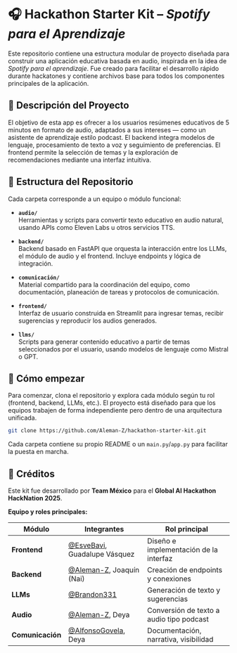 # 🎧 Hackathon Starter Kit – *Spotify para el Aprendizaje*

Este repositorio contiene una estructura modular de proyecto diseñada para construir una aplicación educativa basada en audio, inspirada en la idea de *Spotify para el aprendizaje*. Fue creado para facilitar el desarrollo rápido durante hackatones y contiene archivos base para todos los componentes principales de la aplicación.

## 🧠 Descripción del Proyecto

El objetivo de esta app es ofrecer a los usuarios resúmenes educativos de 5 minutos en formato de audio, adaptados a sus intereses — como un asistente de aprendizaje estilo podcast. El backend integra modelos de lenguaje, procesamiento de texto a voz y seguimiento de preferencias. El frontend permite la selección de temas y la exploración de recomendaciones mediante una interfaz intuitiva.

## 📁 Estructura del Repositorio

Cada carpeta corresponde a un equipo o módulo funcional:

- **`audio/`**  
  Herramientas y scripts para convertir texto educativo en audio natural, usando APIs como Eleven Labs u otros servicios TTS.

- **`backend/`**  
  Backend basado en FastAPI que orquesta la interacción entre los LLMs, el módulo de audio y el frontend. Incluye endpoints y lógica de integración.

- **`comunicación/`**  
  Material compartido para la coordinación del equipo, como documentación, planeación de tareas y protocolos de comunicación.

- **`frontend/`**  
  Interfaz de usuario construida en Streamlit para ingresar temas, recibir sugerencias y reproducir los audios generados.

- **`llms/`**  
  Scripts para generar contenido educativo a partir de temas seleccionados por el usuario, usando modelos de lenguaje como Mistral o GPT.

## 🚀 Cómo empezar

Para comenzar, clona el repositorio y explora cada módulo según tu rol (frontend, backend, LLMs, etc.). El proyecto está diseñado para que los equipos trabajen de forma independiente pero dentro de una arquitectura unificada.

```bash
git clone https://github.com/Aleman-Z/hackathon-starter-kit.git
```

Cada carpeta contiene su propio README o un `main.py`/`app.py` para facilitar la puesta en marcha.

## 🙌 Créditos

Este kit fue desarrollado por **Team México** para el **Global AI Hackathon HackNation 2025**.

**Equipo y roles principales:**

| Módulo          | Integrantes                                                                 | Rol principal                                      |
|------------------|----------------------------------------------------------------------------|----------------------------------------------------|
| **Frontend**     | [@EsveBavi](https://github.com/EsveBavi), Guadalupe Vásquez                                                    | Diseño e implementación de la interfaz             |
| **Backend**      | [@Aleman-Z](https://github.com/Aleman-Z), Joaquín (Nai)                                                         | Creación de endpoints y conexiones                 |
| **LLMs**         | [@Brandon331](https://github.com/Brandon331)        | Generación de texto y sugerencias                 |
| **Audio**        | [@Aleman-Z](https://github.com/Aleman-Z), Deya                             | Conversión de texto a audio tipo podcast           |
| **Comunicación** | [@AlfonsoGovela](https://github.com/AlfonsoGovela), Deya                  | Documentación, narrativa, visibilidad              |
